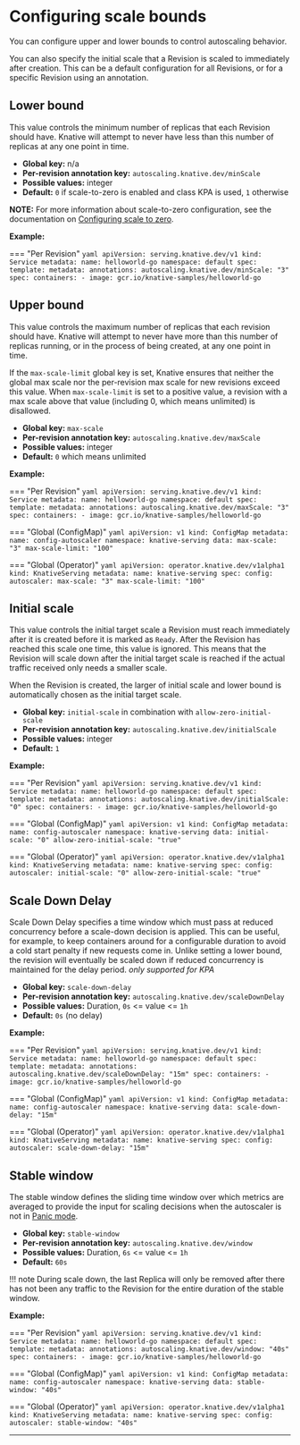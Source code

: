 # Configuring scale bounds

You can configure upper and lower bounds to control autoscaling behavior.

You can also specify the initial scale that a Revision is scaled to immediately after creation.
This can be a default configuration for all Revisions, or for a specific Revision using an annotation.

## Lower bound

This value controls the minimum number of replicas that each Revision should have.
Knative will attempt to never have less than this number of replicas at any one point in time.

* **Global key:** n/a
* **Per-revision annotation key:** `autoscaling.knative.dev/minScale`
* **Possible values:** integer
* **Default:** `0` if scale-to-zero is enabled and class KPA is used, `1` otherwise

**NOTE:** For more information about scale-to-zero configuration, see the documentation on [Configuring scale to zero](scale-to-zero.md).

**Example:**

=== "Per Revision"
    ```yaml
    apiVersion: serving.knative.dev/v1
    kind: Service
    metadata:
      name: helloworld-go
      namespace: default
    spec:
      template:
        metadata:
          annotations:
            autoscaling.knative.dev/minScale: "3"
        spec:
          containers:
            - image: gcr.io/knative-samples/helloworld-go
    ```




## Upper bound

This value controls the maximum number of replicas that each revision should have.
Knative will attempt to never have more than this number of replicas running, or in the process of being created, at any one point in time.

If the `max-scale-limit` global key is set, Knative ensures that neither the global max scale nor the per-revision max scale for new revisions exceed this value.
When `max-scale-limit` is set to a positive value, a revision with a max scale above that value (including 0, which means unlimited) is disallowed.

* **Global key:** `max-scale`
* **Per-revision annotation key:** `autoscaling.knative.dev/maxScale`
* **Possible values:** integer
* **Default:** `0` which means unlimited

**Example:**

=== "Per Revision"
    ```yaml
    apiVersion: serving.knative.dev/v1
    kind: Service
    metadata:
      name: helloworld-go
      namespace: default
    spec:
      template:
        metadata:
          annotations:
            autoscaling.knative.dev/maxScale: "3"
        spec:
          containers:
            - image: gcr.io/knative-samples/helloworld-go
    ```


=== "Global (ConfigMap)"
    ```yaml
    apiVersion: v1
    kind: ConfigMap
    metadata:
      name: config-autoscaler
      namespace: knative-serving
    data:
      max-scale: "3"
      max-scale-limit: "100"
    ```

=== "Global (Operator)"
    ```yaml
    apiVersion: operator.knative.dev/v1alpha1
    kind: KnativeServing
    metadata:
      name: knative-serving
    spec:
      config:
        autoscaler:
          max-scale: "3"
          max-scale-limit: "100"
    ```





## Initial scale

This value controls the initial target scale a Revision must reach immediately after it is created before it is marked as `Ready`.
After the Revision has reached this scale one time, this value is ignored. This means that the Revision will scale down after the initial target scale is reached if the actual traffic received only needs a smaller scale.

When the Revision is created, the larger of initial scale and lower bound is automatically chosen as the initial target scale.

* **Global key:** `initial-scale` in combination with `allow-zero-initial-scale`
* **Per-revision annotation key:** `autoscaling.knative.dev/initialScale`
* **Possible values:** integer
* **Default:** `1`

**Example:**

=== "Per Revision"
    ```yaml
    apiVersion: serving.knative.dev/v1
    kind: Service
    metadata:
      name: helloworld-go
      namespace: default
    spec:
      template:
        metadata:
          annotations:
            autoscaling.knative.dev/initialScale: "0"
        spec:
          containers:
            - image: gcr.io/knative-samples/helloworld-go
    ```

=== "Global (ConfigMap)"
    ```yaml
    apiVersion: v1
    kind: ConfigMap
    metadata:
      name: config-autoscaler
      namespace: knative-serving
    data:
      initial-scale: "0"
      allow-zero-initial-scale: "true"
    ```

=== "Global (Operator)"
    ```yaml
    apiVersion: operator.knative.dev/v1alpha1
    kind: KnativeServing
    metadata:
      name: knative-serving
    spec:
      config:
        autoscaler:
          initial-scale: "0"
          allow-zero-initial-scale: "true"
    ```

## Scale Down Delay

Scale Down Delay specifies a time window which must pass at reduced concurrency
before a scale-down decision is applied. This can be useful, for example, to
keep containers around for a configurable duration to avoid a cold start
penalty if new requests come in. Unlike setting a lower bound, the revision
will eventually be scaled down if reduced concurrency is maintained for the
delay period. *only supported for KPA*

* **Global key:** `scale-down-delay`
* **Per-revision annotation key:** `autoscaling.knative.dev/scaleDownDelay`
* **Possible values:** Duration, `0s` <= value <= `1h`
* **Default:** `0s` (no delay)

**Example:**

=== "Per Revision"
    ```yaml
    apiVersion: serving.knative.dev/v1
    kind: Service
    metadata:
      name: helloworld-go
      namespace: default
    spec:
      template:
        metadata:
          annotations:
            autoscaling.knative.dev/scaleDownDelay: "15m"
        spec:
          containers:
            - image: gcr.io/knative-samples/helloworld-go
    ```

=== "Global (ConfigMap)"
    ```yaml
    apiVersion: v1
    kind: ConfigMap
    metadata:
      name: config-autoscaler
      namespace: knative-serving
    data:
      scale-down-delay: "15m"
    ```

=== "Global (Operator)"
    ```yaml
    apiVersion: operator.knative.dev/v1alpha1
    kind: KnativeServing
    metadata:
      name: knative-serving
    spec:
      config:
        autoscaler:
          scale-down-delay: "15m"
    ```

## Stable window

The stable window defines the sliding time window over which metrics are averaged to provide the input for scaling decisions when the autoscaler is not in [Panic mode](kpa-specific.md).

* **Global key:** `stable-window`
* **Per-revision annotation key:** `autoscaling.knative.dev/window`
* **Possible values:** Duration, `6s` <= value <= `1h`
* **Default:** `60s`

!!! note
    During scale down, the last Replica will only be removed after there has not been any traffic to the Revision for the entire duration of the stable window.

**Example:**

=== "Per Revision"
    ```yaml
    apiVersion: serving.knative.dev/v1
    kind: Service
    metadata:
      name: helloworld-go
      namespace: default
    spec:
      template:
        metadata:
          annotations:
            autoscaling.knative.dev/window: "40s"
        spec:
          containers:
            - image: gcr.io/knative-samples/helloworld-go
    ```

=== "Global (ConfigMap)"
    ```yaml
    apiVersion: v1
    kind: ConfigMap
    metadata:
     name: config-autoscaler
     namespace: knative-serving
    data:
     stable-window: "40s"
    ```

=== "Global (Operator)"
    ```yaml
    apiVersion: operator.knative.dev/v1alpha1
    kind: KnativeServing
    metadata:
      name: knative-serving
    spec:
      config:
        autoscaler:
          stable-window: "40s"
    ```




---
